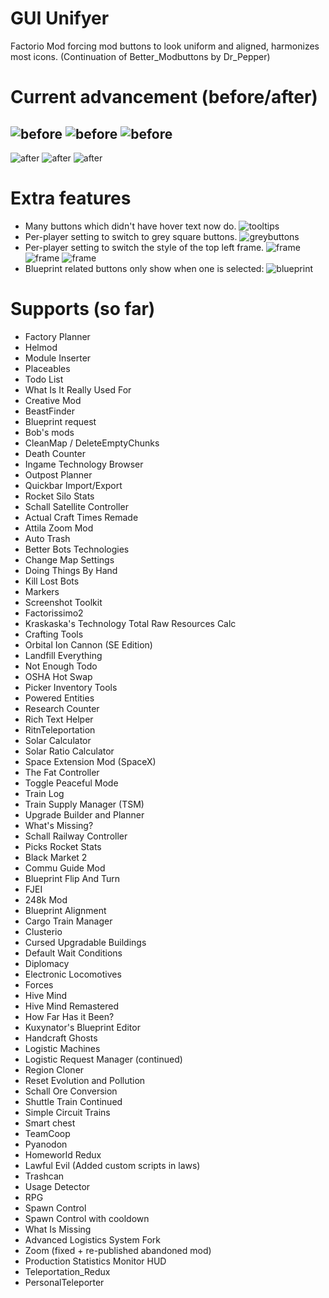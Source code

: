 # GUI Unifyer
Factorio Mod forcing mod buttons to look uniform and aligned, harmonizes most icons.
(Continuation of Better_Modbuttons by Dr_Pepper)

# Current advancement (before/after)
![before](https://i.imgur.com/yudkRLa.png)
![before](https://i.imgur.com/PRWSeGo.png)
![before](https://i.imgur.com/P9wklhD.png)
-----------------------------
![after](https://i.imgur.com/D3vMpmR.png)
![after](https://i.imgur.com/5OUYZgh.png)
![after](https://i.imgur.com/bSNqD4p.png)

# Extra features
- Many buttons which didn't have hover text now do.
![tooltips](https://i.imgur.com/IXbqUlR.png)
- Per-player setting to switch to grey square buttons.
![greybuttons](https://i.imgur.com/kcSHyzX.png)
- Per-player setting to switch the style of the top left frame.
![frame](https://i.imgur.com/fOtkHbr.png)
![frame](https://i.imgur.com/linVC4l.png)
![frame](https://i.imgur.com/rbWNha5.png)
- Blueprint related buttons only show when one is selected:
![blueprint](https://i.imgur.com/jUbwLoX.png)

# Supports (so far)
- Factory Planner
- Helmod
- Module Inserter
- Placeables
- Todo List
- What Is It Really Used For
- Creative Mod
- BeastFinder
- Blueprint request
- Bob's mods
- CleanMap / DeleteEmptyChunks
- Death Counter
- Ingame Technology Browser
- Outpost Planner
- Quickbar Import/Export
- Rocket Silo Stats
- Schall Satellite Controller
- Actual Craft Times Remade
- Attila Zoom Mod
- Auto Trash
- Better Bots Technologies
- Change Map Settings
- Doing Things By Hand
- Kill Lost Bots
- Markers
- Screenshot Toolkit
- Factorissimo2
- Kraskaska's Technology Total Raw Resources Calc
- Crafting Tools
- Orbital Ion Cannon (SE Edition)
- Landfill Everything
- Not Enough Todo
- OSHA Hot Swap
- Picker Inventory Tools
- Powered Entities
- Research Counter
- Rich Text Helper
- RitnTeleportation
- Solar Calculator
- Solar Ratio Calculator
- Space Extension Mod (SpaceX)
- The Fat Controller
- Toggle Peaceful Mode
- Train Log
- Train Supply Manager (TSM)
- Upgrade Builder and Planner
- What's Missing?
- Schall Railway Controller
- Picks Rocket Stats
- Black Market 2
- Commu Guide Mod
- Blueprint Flip And Turn
- FJEI
- 248k Mod
- Blueprint Alignment
- Cargo Train Manager
- Clusterio
- Cursed Upgradable Buildings
- Default Wait Conditions
- Diplomacy
- Electronic Locomotives
- Forces
- Hive Mind
- Hive Mind Remastered
- How Far Has it Been?
- Kuxynator's Blueprint Editor
- Handcraft Ghosts
- Logistic Machines
- Logistic Request Manager (continued)
- Region Cloner
- Reset Evolution and Pollution
- Schall Ore Conversion
- Shuttle Train Continued
- Simple Circuit Trains
- Smart chest
- TeamCoop
- Pyanodon
- Homeworld Redux
- Lawful Evil (Added custom scripts in laws)
- Trashcan
- Usage Detector
- RPG
- Spawn Control
- Spawn Control with cooldown
- What Is Missing
- Advanced Logistics System Fork
- Zoom (fixed + re-published abandoned mod)
- Production Statistics Monitor HUD
- Teleportation_Redux
- PersonalTeleporter